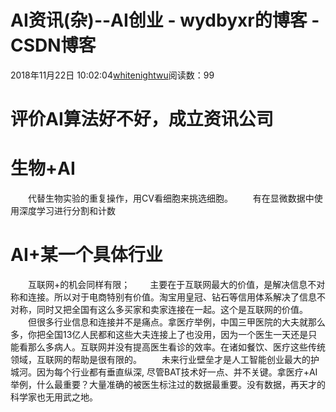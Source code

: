 # AI资讯(杂)--AI创业 - wydbyxr的博客 - CSDN博客
2018年11月22日 10:02:04[whitenightwu](https://me.csdn.net/wydbyxr)阅读数：99
# 评价AI算法好不好，成立资讯公司
# 生物+AI
  代替生物实验的重复操作，用CV看细胞来挑选细胞。
  有在显微数据中使用深度学习进行分割和计数
# AI+某一个具体行业
  互联网+的机会同样有限；
  主要在于互联网最大的价值，是解决信息不对称和连接。所以对于电商特别有价值。淘宝用皇冠、钻石等信用体系解决了信息不对称，同时又把全国有这么多买家和卖家连接在一起。这个是互联网的价值。
  但很多行业信息和连接并不是痛点。拿医疗举例，中国三甲医院的大夫就那么多，你把全国13亿人民都和这些大夫连接上了也没用，因为一个医生一天还是只能看那么多病人。互联网并没有提高医生看诊的效率。在诸如餐饮、医疗这些传统领域，互联网的帮助是很有限的。
  未来行业壁垒才是人工智能创业最大的护城河。因为每个行业都有垂直纵深, 尽管BAT技术好一点、并不关键。拿医疗+AI举例，什么最重要？大量准确的被医生标注过的数据最重要。没有数据，再天才的科学家也无用武之地。
